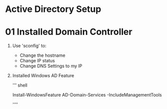 # Active Directory Setup 

# 01  Installed Domain Controller 

1. Use 'sconfig' to:
    - Change the hostname 
    - Change IP status 
    - Change DNS Settings to my IP 

2. Installed Windows AD Feature 
    

    ''' shell

    Install-WindowsFeature AD-Domain-Services -IncludeManagementTools


    ''''